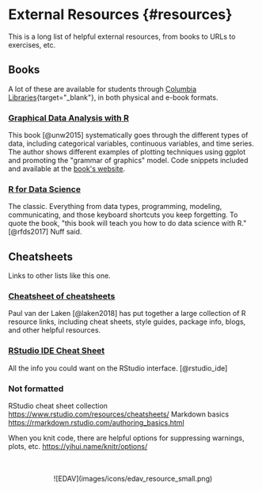 # External Resources {#resources}

This is a long list of helpful external resources, from books to URLs to exercises, etc.

## Books

A lot of these are available for students through [Columbia Libraries](http://library.columbia.edu/){target="_blank"}, in both physical and e-book formats. 

### [**Graphical Data Analysis with R**](http://rosuda.org/GDA)

This book [@unw2015] systematically goes through the different types of data, including categorical variables, continuous variables, and time series. The author shows different examples of plotting techniques using ggplot and promoting the "grammar of graphics" model. Code snippets included and available at the [book's website](http://rosuda.org/GDA).

### [**R for Data Science**](http://r4ds.had.co.nz/)

The classic. Everything from data types, programming, modeling, communicating, and those keyboard shortcuts you keep forgetting. To quote the book, "this book will teach you how to do data science with R." [@rfds2017] Nuff said.

## Cheatsheets

Links to other lists like this one.

### [**Cheatsheet of cheatsheets**](https://paulvanderlaken.com/author/lakenp/)

Paul van der Laken [@laken2018] has put together a large collection of R resource links, including cheat sheets, style guides, package info, blogs, and other helpful resources. 

### [RStudio IDE Cheat Sheet](https://www.rstudio.com/wp-content/uploads/2016/01/rstudio-IDE-cheatsheet.pdf)

All the info you could want on the RStudio interface. [@rstudio_ide]



### Not formatted

RStudio cheat sheet collection https://www.rstudio.com/resources/cheatsheets/
Markdown basics https://rmarkdown.rstudio.com/authoring_basics.html

When you knit code, there are helpful options for suppressing warnings, plots, etc.
https://yihui.name/knitr/options/


<!-- Footer -->
<center>
</br></br>
![EDAV](images/icons/edav_resource_small.png)
</br></br>
</center>
